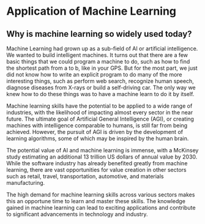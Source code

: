 # Application of Machine Learning

## Why is machine learning so widely used today? 
Machine Learning had grown up as a sub-field of AI or artificial intelligence. We wanted to build intelligent machines. It turns out that there are a few basic things that we could program a machine to do, such as how to find the shortest path from a to b, like in your GPS. But for the most part, we just did not know how to write an explicit program to do many of the more interesting things, such as perform web search, recognize human speech, diagnose diseases from X-rays or build a self-driving car. The only way we knew how to do these things was to have a machine learn to do it by itself. 

Machine learning skills have the potential to be applied to a wide range of industries, with the likelihood of impacting almost every sector in the near future. The ultimate goal of Artificial General Intelligence (AGI), or creating machines with intelligence comparable to humans, is still far from being achieved. However, the pursuit of AGI is driven by the development of learning algorithms, some of which may be inspired by the human brain.

The potential value of AI and machine learning is immense, with a McKinsey study estimating an additional 13 trillion US dollars of annual value by 2030. While the software industry has already benefited greatly from machine learning, there are vast opportunities for value creation in other sectors such as retail, travel, transportation, automotive, and materials manufacturing.

The high demand for machine learning skills across various sectors makes this an opportune time to learn and master these skills. The knowledge gained in machine learning can lead to exciting applications and contribute to significant advancements in technology and industry.
